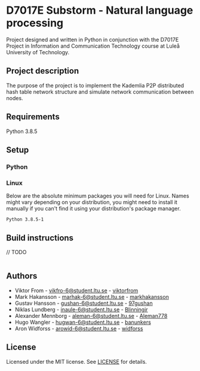# D7017E Substorm - Natural language processing
Project designed and written in Python in conjunction with the D7017E Project in Information and Communication Technology course at Luleå University of Technology.

## Project description
The purpose of the project is to implement the Kademlia P2P distributed hash table network structure and simulate network communication between nodes.

## Requirements
Python 3.8.5

## Setup

### Python

### Linux
Below are the absolute minimum packages you will need for Linux. Names might vary depending on your distribution, you might need to install it manually if you can't find it using your distribution's package manager.
```
Python 3.8.5-1
```

## Build instructions
// TODO
```
```

## Authors
* Viktor From - vikfro-6@student.ltu.se - [viktorfrom](https://github.com/viktorfrom)
* Mark Hakansson - marhak-6@student.ltu.se - [markhakansson](https://github.com/markhakansson)
* Gustav Hansson - gushan-6@student.ltu.se - [97gushan](https://github.com/97gushan)
* Niklas Lundberg - inaule-6@student.ltu.se - [Blinningjr](https://github.com/Blinningjr)
* Alexander Mennborg - aleman-6@student.ltu.se - [Aleman778](https://github.com/Aleman778)
* Hugo Wangler - hugwan-6@student.ltu.se - [banunkers](https://github.com/banunkers)
* Aron Widforss - arowid-6@student.ltu.se - [widforss](https://github.com/widforss)


## License
Licensed under the MIT license. See [LICENSE](LICENSE) for details.
